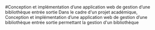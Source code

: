 #Conception et implémentation d’une application web de gestion d’une bibliothèque entrée sortie
Dans le cadre d'un projet académique, Conception et implémentation d’une application web de gestion d’une bibliothèque entrée sortie permettant la gestion d'un bibliothèque
